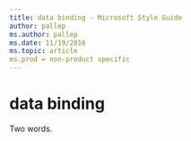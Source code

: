 ```yaml
---
title: data binding - Microsoft Style Guide
author: pallep
ms.author: pallep
ms.date: 11/19/2016
ms.topic: article
ms.prod = non-product specific
---
```


# data binding

Two words. 
